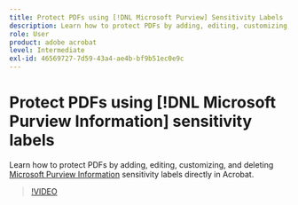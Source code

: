 ```yaml
---
title: Protect PDFs using [!DNL Microsoft Purview] Sensitivity Labels
description: Learn how to protect PDFs by adding, editing, customizing, and deleting [!DNL Microsoft Purview] sensitivity Labels directly in Acrobat
role: User
product: adobe acrobat
level: Intermediate
exl-id: 46569727-7d59-43a4-ae4b-bf9b51ec0e9c
---
```

# Protect PDFs using [!DNL Microsoft Purview Information] sensitivity labels

Learn how to protect PDFs by adding, editing, customizing, and deleting [Microsoft Purview Information](https://learn.microsoft.com/en-us/microsoft-365/compliance/information-protection?view=o365-worldwide) sensitivity labels directly in Acrobat.

>[!VIDEO](https://video.tv.adobe.com/v/3410552?quality=12&learn=on&hidetitle=true)
